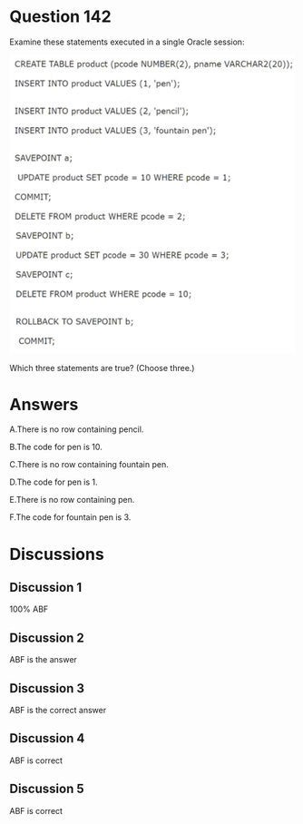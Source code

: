 # Question 142
Examine these statements executed in a single Oracle session:

![](../images/image61.png)
		
Which three statements are true? (Choose three.)

# Answers
A.There is no row containing pencil.

B.The code for pen is 10.

C.There is no row containing fountain pen.

D.The code for pen is 1.

E.There is no row containing pen.

F.The code for fountain pen is 3.

# Discussions
## Discussion 1
100% ABF

## Discussion 2
ABF is the answer

## Discussion 3
ABF is the correct answer

## Discussion 4
ABF is correct

## Discussion 5
ABF is correct

